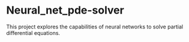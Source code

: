 # Neural_net_pde-solver
This project explores the capabilities of neural networks to solve partial differential equations.

